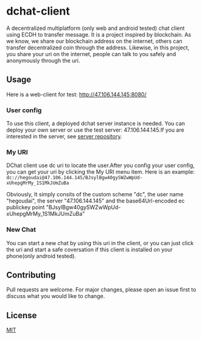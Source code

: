 # dchat-client
A decentralized multiplatform (only web and android tested) chat client using ECDH to transfer message. It is a project inspired by blockchain. As we know, we share our blockchain address on the internet, others can transfer decentralized coin through the address. Likewise, in this project, you share your uri on the internet, people can talk to you safely and anonymously through the uri.
## Usage
Here is a web-client for test: http://47.106.144.145:8080/

### User config
 To use this client, a deployed dchat server instance is needed. You can deploy your own server or use the test server: 47.106.144.145.If you are interested in the server, see [server repository](https://github.com/hegoudai/dchat_server).
### My URI
DChat client use dc uri to locate the user.After you config your user config, you can get your uri by clicking the My URI menu item.
Here is an example:
`dc://hegoudai@47.106.144.145/BJsylBgw40gySWZwWpUd-xUhepgMrMy_1S1MkJUmZuBa`

Obviously, It simply consits of the custom scheme "dc", the user name "hegoudai", the server "47.106.144.145" and the base64Url-encoded ec publickey point "BJsylBgw40gySWZwWpUd-xUhepgMrMy_1S1MkJUmZuBa"
### New Chat
You can start a new chat by using this uri in the client, or you can just click the uri and start a safe coversation if this client is installed on your phone(only android tested). 
## Contributing
Pull requests are welcome. 
For major changes, please open an issue first to discuss what you would like to change.

## License

[MIT](https://choosealicense.com/licenses/mit/)